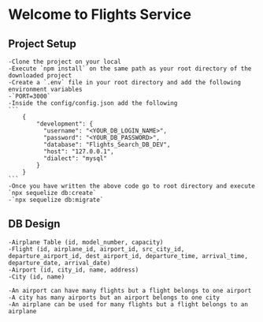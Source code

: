 # Welcome to Flights Service

## Project Setup
    -Clone the project on your local
    -Execute `npm install` on the same path as your root directory of the downloaded project
    -Create a `.env` file in your root directory and add the following environment variables
    -`PORT=3000`
    -Inside the config/config.json add the following
    ```
        {
            "development": {
              "username": "<YOUR_DB_LOGIN_NAME>",
              "password": "<YOUR_DB_PASSWORD>",
              "database": "Flights_Search_DB_DEV",
              "host": "127.0.0.1",
              "dialect": "mysql"
            }
        }
    ```
    -Once you have written the above code go to root directory and execute `npx sequelize db:create`
    -`npx sequelize db:migrate`

## DB Design
    -Airplane Table (id, model_number, capacity)
    -Flight (id, airplane_id, airport_id, src_city_id, departure_airport_id, dest_airport_id, departure_time, arrival_time, departure_date, arrival_date)
    -Airport (id, city_id, name, address)
    -City (id, name)

    -An airport can have many flights but a flight belongs to one airport
    -A city has many airports but an airport belongs to one city
    -An airplane can be used for many flights but a flight belongs to an airplane